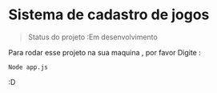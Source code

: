 # Sistema de cadastro de jogos

> Status do projeto :Em desenvolvimento 

Para rodar esse projeto  na sua maquina , por favor Digite :

```
Node app.js
```
:D